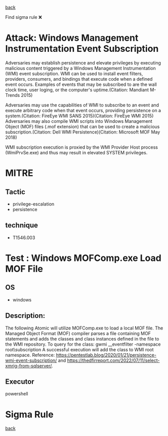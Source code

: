 
[back](../index.md)

Find sigma rule :x: 

# Attack: Windows Management Instrumentation Event Subscription 

Adversaries may establish persistence and elevate privileges by executing malicious content triggered by a Windows Management Instrumentation (WMI) event subscription. WMI can be used to install event filters, providers, consumers, and bindings that execute code when a defined event occurs. Examples of events that may be subscribed to are the wall clock time, user loging, or the computer's uptime.(Citation: Mandiant M-Trends 2015)

Adversaries may use the capabilities of WMI to subscribe to an event and execute arbitrary code when that event occurs, providing persistence on a system.(Citation: FireEye WMI SANS 2015)(Citation: FireEye WMI 2015) Adversaries may also compile WMI scripts into Windows Management Object (MOF) files (.mof extension) that can be used to create a malicious subscription.(Citation: Dell WMI Persistence)(Citation: Microsoft MOF May 2018)

WMI subscription execution is proxied by the WMI Provider Host process (WmiPrvSe.exe) and thus may result in elevated SYSTEM privileges.

# MITRE
## Tactic
  - privilege-escalation
  - persistence


## technique
  - T1546.003


# Test : Windows MOFComp.exe Load MOF File
## OS
  - windows


## Description:
The following Atomic will utilize MOFComp.exe to load a local MOF file.
The Managed Object Format (MOF) compiler parses a file containing MOF statements and adds the classes and class instances defined in the file to the WMI repository. 
To query for the class:  gwmi __eventfilter -namespace root\subscription
A successful execution will add the class to WMI root namespace.
Reference: https://pentestlab.blog/2020/01/21/persistence-wmi-event-subscription/ and https://thedfirreport.com/2022/07/11/select-xmrig-from-sqlserver/.


## Executor
powershell

# Sigma Rule


[back](../index.md)
